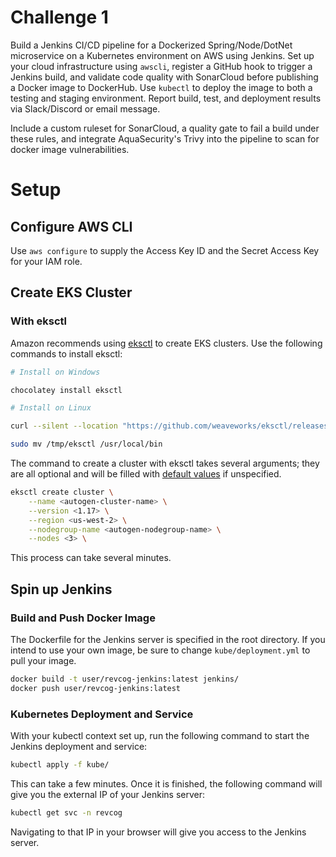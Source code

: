 # Challenge 1
Build a Jenkins CI/CD pipeline for a Dockerized Spring/Node/DotNet microservice on a Kubernetes environment on AWS using Jenkins. Set up your cloud infrastructure using `awscli`, register a GitHub hook to trigger a Jenkins build, and validate code quality with SonarCloud before publishing a Docker image to DockerHub. Use `kubectl` to deploy the image to both a testing and staging environment. Report build, test, and deployment results via Slack/Discord or email message.

Include a custom ruleset for SonarCloud, a quality gate to fail a build under these rules, and integrate AquaSecurity's Trivy into the pipeline to scan for docker image vulnerabilities.

# Setup
## Configure AWS CLI
Use `aws configure` to supply the Access Key ID and the Secret Access Key for your IAM role.

## Create EKS Cluster
### With eksctl
Amazon recommends using [eksctl](https://eksctl.io/) to create EKS clusters. Use the following commands to install eksctl:
```sh
# Install on Windows

chocolatey install eksctl

# Install on Linux

curl --silent --location "https://github.com/weaveworks/eksctl/releases/latest/download/eksctl_$(uname -s)_amd64.tar.gz" | tar xz -C /tmp

sudo mv /tmp/eksctl /usr/local/bin
```

The command to create a cluster with eksctl takes several arguments; they are all optional and will be filled with [default values](https://github.com/weaveworks/eksctl#basic-usage) if unspecified.
```sh
eksctl create cluster \
    --name <autogen-cluster-name> \
    --version <1.17> \
    --region <us-west-2> \
    --nodegroup-name <autogen-nodegroup-name> \
    --nodes <3> \
```
This process can take several minutes.

## Spin up Jenkins
### Build and Push Docker Image
The Dockerfile for the Jenkins server is specified in the root directory. If you intend to use your own image, be sure to change `kube/deployment.yml` to pull your image.
```sh
docker build -t user/revcog-jenkins:latest jenkins/
docker push user/revcog-jenkins:latest
```

### Kubernetes Deployment and Service
With your kubectl context set up, run the following command to start the Jenkins deployment and service:
```sh
kubectl apply -f kube/
```
This can take a few minutes. Once it is finished, the following command will give you the external IP of your Jenkins server:
```sh
kubectl get svc -n revcog
```
Navigating to that IP in your browser will give you access to the Jenkins server.